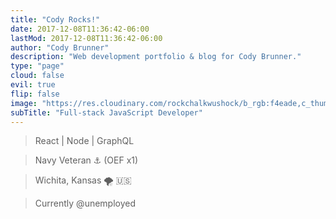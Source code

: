 ```yaml
---
title: "Cody Rocks!"
date: 2017-12-08T11:36:42-06:00
lastMod: 2017-12-08T11:36:42-06:00
author: "Cody Brunner"
description: "Web development portfolio & blog for Cody Brunner."
type: "page"
cloud: false
evil: true
flip: false
image: "https://res.cloudinary.com/rockchalkwushock/b_rgb:f4eade,c_thumb,f_auto,g_center,h_180,r_max,q_auto:best,w_180/profile_pic.jpg"
subTitle: "Full-stack JavaScript Developer"
---
```


> React | Node | GraphQL

> Navy Veteran :anchor: (OEF x1)

>Wichita, Kansas :tornado: :us:

> Currently @unemployed